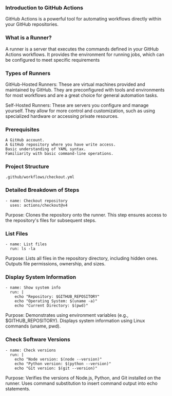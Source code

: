 ### Introduction to GitHub Actions
GitHub Actions is a powerful tool for automating workflows directly within your GitHub repositories.


### What is a Runner?
A runner is a server that executes the commands defined in your GitHub Actions workflows. It provides the environment for running jobs, which can be configured to meet specific requirements


### Types of Runners

GitHub-Hosted Runners: These are virtual machines provided and maintained by GitHub. They are preconfigured with tools and environments for most workflows and are a great choice for general automation tasks.

Self-Hosted Runners: These are servers you configure and manage yourself. They allow for more control and customization, such as using specialized hardware or accessing private resources.


### Prerequisites
```
A GitHub account.
A GitHub repository where you have write access.
Basic understanding of YAML syntax.
Familiarity with basic command-line operations.
```

### Project Structure
```
.github/workflows/checkout.yml

```

### Detailed Breakdown of Steps

```
- name: Checkout repository
  uses: actions/checkout@v4
```
 Purpose: Clones the repository onto the runner. This step ensures access to the repository's files for subsequent steps.

### List Files
```
- name: List files
  run: ls -la
```
Purpose: Lists all files in the repository directory, including hidden ones. Outputs file permissions, ownership, and sizes.


### Display System Information

```
- name: Show system info
  run: |
    echo "Repository: $GITHUB_REPOSITORY"
    echo "Operating System: $(uname -a)"
    echo "Current Directory: $(pwd)"
```

Purpose:
Demonstrates using environment variables (e.g., $GITHUB_REPOSITORY).
Displays system information using Linux commands (uname, pwd).

### Check Software Versions

```
- name: Check versions
  run: |
    echo "Node version: $(node --version)"
    echo "Python version: $(python --version)"
    echo "Git version: $(git --version)"
```
Purpose: Verifies the versions of Node.js, Python, and Git installed on the runner. Uses command substitution to insert command output into echo statements.